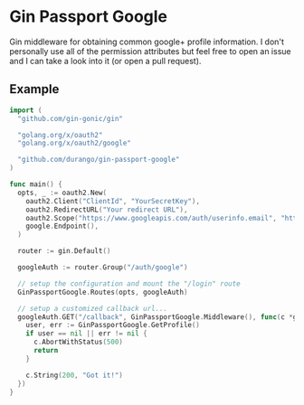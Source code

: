# Gin Passport Google

Gin middleware for obtaining common google+ profile information. I don't personally use all of the permission attributes but feel free to open an issue and I can take a look into it (or open a pull request).

## Example

```go
import (
  "github.com/gin-gonic/gin"

  "golang.org/x/oauth2"
  "golang.org/x/oauth2/google"

  "github.com/durango/gin-passport-google"
)

func main() {
  opts, _ := oauth2.New(
    oauth2.Client("ClientId", "YourSecretKey"),
    oauth2.RedirectURL("Your redirect URL"),
    oauth2.Scope("https://www.googleapis.com/auth/userinfo.email", "https://www.googleapis.com/auth/userinfo.profile"),
    google.Endpoint(),
  )

  router := gin.Default()

  googleAuth := router.Group("/auth/google")

  // setup the configuration and mount the "/login" route
  GinPassportGoogle.Routes(opts, googleAuth)

  // setup a customized callback url...
  googleAuth.GET("/callback", GinPassportGoogle.Middleware(), func(c *gin.Context) {
    user, err := GinPassportGoogle.GetProfile()
    if user == nil || err != nil {
      c.AbortWithStatus(500)
      return
    }

    c.String(200, "Got it!")
  })
}
```
